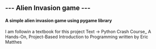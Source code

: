 ## --- Alien Invasion game ---

#### A simple alien invasion game using pygame library

I am followin a textbook for this project
Text -> Python Crash Course_ A Hands-On, Project-Based Introduction to Programming
written by Eric Matthes